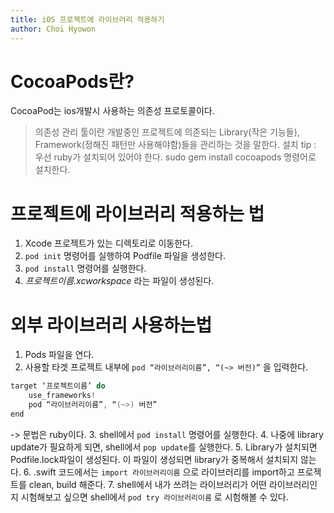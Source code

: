 ```yaml
---
title: iOS 프로젝트에 라이브러리 적용하기
author: Choi Hyowon
---
```

#  CocoaPods란?
CocoaPod는 ios개발시 사용하는 의존성 프로토콜이다.

> 의존성 관리 툴이란 개발중인 프로젝트에 의존되는 Library(작은 기능들),  Framework(정해진 패턴만 사용해야함)들을 관리하는 것을 말한다.
설치 tip : 우선 ruby가 설치되어 있어야 한다.
	     sudo gem install cocoapods 명령어로 설치한다.

# 프로젝트에 라이브러리 적용하는 법
1.  Xcode 프로젝트가 있는 디렉토리로 이동한다.
2. `pod init` 명령어를 실행하여 Podfile 파일을 생성한다.
3. `pod install` 명령어를 실행한다.
4. *프로젝트이름.xcworkspace* 라는 파일이 생성된다.

# 외부 라이브러리 사용하는법
1. Pods 파일을 연다.
2. 사용할 타겟 프로젝트 내부에 `pod “라이브러리이름”, “(~> 버전)”` 을 입력한다.
```swift
target ‘프로젝트이름’ do
	use_frameworks!
	pod “라이브러리이름”, “(~>) 버전”
end
```
-> 문법은 ruby이다.
3. shell에서 `pod install` 명령어를 실행한다.
4. 나중에 library update가 필요하게 되면, shell에서 `pop update`를 실행한다.
5. Library가 설치되면 Podfile.lock파일이 생성된다. 이 파일이 생성되면 library가 중복해서 설치되지 않는다.
6. .swift 코드에서는 `import 라이브러리이름` 으로 라이브러리를 import하고 프로젝트를 clean, build 해준다.
7. shell에서 내가 쓰려는 라이브러리가 어떤 라이브러리인지 시험해보고 싶으면 shell에서 `pod try 라이브러리이름` 로 시험해볼 수 있다. 
